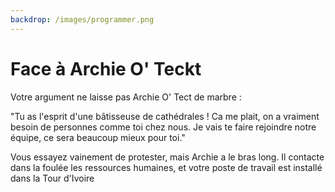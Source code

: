 ```yaml
---
backdrop: /images/programmer.png
---
```


# Face à Archie O' Teckt

Votre argument ne laisse pas Archie O' Tect de marbre :

"Tu as l'esprit d'une bâtisseuse de cathédrales ! Ca me plait, on a vraiment besoin de personnes comme toi chez nous. Je vais te faire rejoindre notre équipe, ce sera beaucoup mieux pour toi."

Vous essayez vainement de protester, mais Archie a le bras long. Il contacte dans la foulée les ressources humaines, et votre poste de travail est installé dans la Tour d'Ivoire

<Page url="/archie/153" instructions="" action="La suite" condition="none" />
